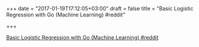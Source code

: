 +++
date = "2017-01-19T17:12:05+03:00"
draft = false
title = "Basic Logistic Regression with Go (Machine Learning)  #reddit"

+++

<p><a href="https://t.co/N3rruiw7t8">Basic Logistic Regression with Go (Machine Learning)  #reddit</a></p>
